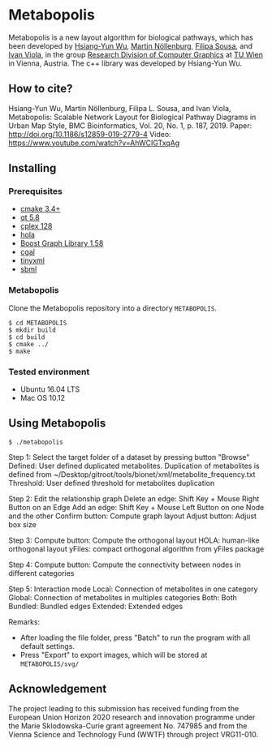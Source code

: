 # Metabopolis

Metabopolis is a new layout algorithm for biological pathways, which has been developed by [Hsiang-Yun Wu][yw], [Martin Nöllenburg][mn], [Filipa Sousa][fs], and
[Ivan Viola][iv], in the group [Research Division of Computer Graphics][rdcg] at [TU Wien][tuwien] in Vienna, Austria. The c++ library was developed by Hsiang-Yun Wu.

## How to cite?

Hsiang-Yun Wu, Martin Nöllenburg, Filipa L. Sousa, and Ivan Viola, Metabopolis: Scalable Network Layout for Biological Pathway Diagrams in Urban Map Style, BMC Bioinformatics, Vol. 20, No. 1, p. 187, 2019.
Paper: http://doi.org/10.1186/s12859-019-2779-4
Video: https://www.youtube.com/watch?v=AhWCIGTxqAg

## Installing

### Prerequisites

- [cmake 3.4+][cmake]
- [qt 5.8][qt5]
- [cplex 128][cplex]
- [hola][hola]
- [Boost Graph Library 1.58][boost]
- [cgal][cgal]
- [tinyxml][tinyxml]
- [sbml][sbml]

### Metabopolis

Clone the Metabopolis repository into a directory `METABOPOLIS`.

```
$ cd METABOPOLIS
$ mkdir build
$ cd build
$ cmake ../
$ make
```
### Tested environment

- Ubuntu 16.04 LTS
- Mac OS 10.12

## Using Metabopolis

```
$ ./metabopolis
```

Step 1:
  Select the target folder of a dataset by pressing button "Browse"
  Defined: User defined duplicated metabolites. Duplication of metabolites is defined from ~/Desktop/gitroot/tools/bionet/xml/metabolite_frequency.txt
  Threshold: User defined threshold for metabolites duplication

Step 2:
  Edit the relationship graph
  Delete an edge: Shift Key + Mouse Right Button on an Edge
  Add an edge: Shift Key + Mouse Left Button on one Node and the other
  Confirm button: Compute graph layout
  Adjust button: Adjust box size

Step 3:
  Compute button: Compute the orthogonal layout
  HOLA: human-like orthogonal layout
  yFiles: compact orthogonal algorithm from yFiles package

Step 4:
  Compute button: Compute the connectivity between nodes in different categories

Step 5:
  Interaction mode
  Local: Connection of metabolites in one category
  Global: Connection of metabolites in multiples categories
  Both: Both
  Bundled: Bundled edges
  Extended: Extended edges

Remarks:

  - After loading the file folder, press "Batch" to run the program with all default settings.
  - Press "Export" to export images, which will be stored at `METABOPOLIS/svg/`

## Acknowledgement

The project leading to this submission has received funding from the European Union Horizon 2020 research and innovation programme under the Marie Sklodowska-Curie grant agreement No. 747985 and from the Vienna Science and Technology Fund (WWTF) through project VRG11-010.

[cmake]: https://cmake.org/
[hola]: http://www.infotech.monash.edu.au/about/schools/caulfield/
[cplex]: https://www.ibm.com/products/ilog-cplex-optimization-studio
[tinyxml]: http://www.grinninglizard.com/tinyxml/
[qt5]: https://www.qt.io/
[boost]: https://www.boost.org/
[cgal]: https://www.cgal.org/
[sbml]: https://sbml.org/

[rdcg]: https://www.cg.tuwien.ac.at/
[tuwien]: https://www.tuwien.ac.at/
[yw]: https://www.cg.tuwien.ac.at/staff/HsiangYunWu.html
[mn]: https://www.ac.tuwien.ac.at/people/noellenburg/
[fs]: https://archaea.univie.ac.at/research/filipa-sousa-lab/
[iv]: https://www.cg.tuwien.ac.at/staff/IvanViola.html
